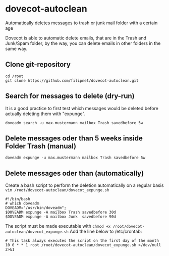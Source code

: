 # dovecot-autoclean
Automatically deletes messages to trash or junk mail folder with a certain age

Dovecot is able to automatic delete emails, that are in the Trash and Junk/Spam folder, by the way, you can delete emails in other folders in the same way.

## Clone git-repository

```
cd /root
git clone https://github.com/filipnet/dovecot-autoclean.git
```

## Search for messages to delete (dry-run)

It is a good practice to first test which messages would be deleted before actually deleting them with "expunge".
```
doveadm search -u max.mustermann mailbox Trash savedbefore 5w
```

## Delete messages oder than 5 weeks inside Folder Trash (manual)

```
doveadm expunge -u max.mustermann mailbox Trash savedbefore 5w
```

## Delete messages oder than (automatically)

Create a bash script to perform the deletion automatically on a regular basis ```vim /root/dovecot-autoclean/dovecot_expunge.sh```

```
#!/bin/bash
# which doveadm
DOVEADM="/usr/bin/doveadm";
$DOVEADM expunge -A mailbox Trash savedbefore 30d
$DOVEADM expunge -A mailbox Junk  savedbefore 90d
```

The script must be made executable with ```chmod +x /root/dovecot-autoclean/dovecot_expunge.sh```
Add the line below to /etc/crontab:
```
# This task always executes the script on the first day of the month
10 0 * * 1 root /root/dovecot-autoclean/dovecot_expunge.sh >/dev/null 2>&1
```


